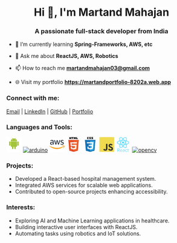 <h1 align="center">Hi 👋, I'm Martand Mahajan</h1>
<h3 align="center">A passionate full-stack developer from India</h3>

- 🌱 I’m currently learning **Spring-Frameworks, AWS, etc**

- 💬 Ask me about **ReactJS, AWS, Robotics**

- 📫 How to reach me **martandmahajan03@gmail.com**
- 🌐 Visit my portfolio **https://martandportfolio-8202a.web.app**

<h3 align="left">Connect with me:</h3>
<p align="left">
  <a href="mailto:martandmahajan03@gmail.com">Email</a> |
  <a href="https://www.linkedin.com/in/martand-mahajan-667007234/" target="_blank">LinkedIn</a> |
  <a href="https://github.com/martand03" target="_blank">GitHub</a> |
  <a href="https://martandportfolio-8202a.web.app/" target="_blank">Portfolio</a>
</p>

<h3 align="left">Languages and Tools:</h3>
<p align="left" class="fade-in">
  <a href="https://developer.android.com" target="_blank"><img src="https://raw.githubusercontent.com/devicons/devicon/master/icons/android/android-original-wordmark.svg" alt="android" width="40" height="40"/></a>
  <a href="https://www.arduino.cc/" target="_blank"><img src="https://cdn.worldvectorlogo.com/logos/arduino-1.svg" alt="arduino" width="40" height="40"/></a>
  <a href="https://aws.amazon.com" target="_blank"><img src="https://raw.githubusercontent.com/devicons/devicon/master/icons/amazonwebservices/amazonwebservices-original-wordmark.svg" alt="aws" width="40" height="40"/></a>
  <a href="https://www.w3.org/html/" target="_blank"><img src="https://raw.githubusercontent.com/devicons/devicon/master/icons/html5/html5-original-wordmark.svg" alt="html5" width="40" height="40"/></a>
  <a href="https://www.w3schools.com/css/" target="_blank"><img src="https://raw.githubusercontent.com/devicons/devicon/master/icons/css3/css3-original-wordmark.svg" alt="css3" width="40" height="40"/></a>
  <a href="https://developer.mozilla.org/en-US/docs/Web/JavaScript" target="_blank"><img src="https://raw.githubusercontent.com/devicons/devicon/master/icons/javascript/javascript-original.svg" alt="javascript" width="40" height="40"/></a>
  <a href="https://reactjs.org/" target="_blank"><img src="https://raw.githubusercontent.com/devicons/devicon/master/icons/react/react-original-wordmark.svg" alt="react" width="40" height="40"/></a>
  <a href="https://opencv.org/" target="_blank"><img src="https://www.vectorlogo.zone/logos/opencv/opencv-icon.svg" alt="opencv" width="40" height="40"/></a>
  <!-- Add more icons for your languages and tools here -->
</p>

<h3 align="left">Projects:</h3>
<ul align="left">
  <li>Developed a React-based hospital management system.</li>
  <li>Integrated AWS services for scalable web applications.</li>
  <li>Contributed to open-source projects enhancing accessibility.</li>
</ul>

<h3 align="left">Interests:</h3>
<ul align="left">
  <li>Exploring AI and Machine Learning applications in healthcare.</li>
  <li>Building interactive user interfaces with ReactJS.</li>
  <li>Automating tasks using robotics and IoT solutions.</li>
</ul>
